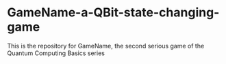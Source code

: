 # GameName-a-QBit-state-changing-game
This is the repository for GameName, the second serious game of the Quantum Computing Basics series
